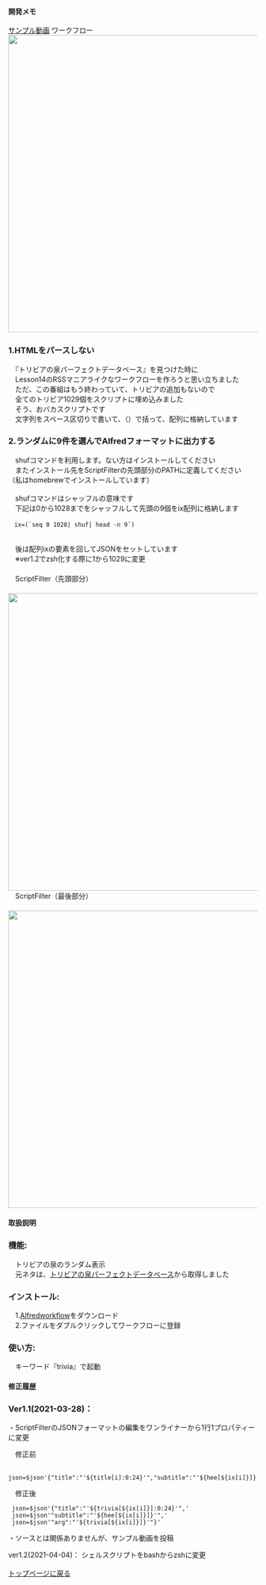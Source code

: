 #### 開発メモ

[サンプル動画](https://user-images.githubusercontent.com/40127279/126052259-d58e103a-5c2b-4e91-8d71-0ef8ef5f89c5.mp4)
ワークフロー
<br><img width="600" src="https://user-images.githubusercontent.com/40127279/127758662-62ca56a0-81c1-4eef-9c09-0cc66922957d.png">


### 1.HTMLをパースしない
　『トリビアの泉パーフェクトデータベース』を見つけた時に
<br>　Lesson14のRSSマニアライクなワークフローを作ろうと思い立ちました
<br>　ただ、この番組はもう終わっていて、トリビアの追加もないので
<br>　全てのトリビア1029個をスクリプトに埋め込みました
<br>　そう、おバカスクリプトです
<br>　文字列をスペース区切りで書いて、（）で括って、配列に格納しています
### 2.ランダムに9件を選んでAlfredフォーマットに出力する
　shufコマンドを利用します。ない方はインストールしてください
<br>　またインストール先をScriptFilterの先頭部分のPATHに定義してください
<br>（私はhomebrewでインストールしています）
<br>
<br>　shufコマンドはシャッフルの意味です
<br>　下記は0から1028までをシャッフルして先頭の9個をix配列に格納します
```
　ix=(`seq 0 1028| shuf| head -n 9`)
```
<br>　後は配列ixの要素を回してJSONをセットしています
<br>　※ver1.2でzsh化する際に1から1029に変更
<br>　
<br>　ScriptFilter（先頭部分）
<br>　<img width="600" src="https://user-images.githubusercontent.com/40127279/127758703-de1769c4-bf60-4ef5-9ac7-859e620768aa.png">
<br>　ScriptFilter（最後部分）
<br>　<img width="600" src="https://user-images.githubusercontent.com/40127279/127758706-b269b2df-7781-4def-855f-57c9615ca5c2.png">
#### 取扱説明
### 機能:
　トリビアの泉のランダム表示
<br>　元ネタは、[トリビアの泉パーフェクトデータベース](https://www.noncky.net/trivia/)から取得しました
### インストール:
　1.[Alfredworkflow](https://github.com/KitanoTamotsu/trivia/releases/download/1.2/trivia.alfredworkflow.zip)をダウンロード 
<br>　2.ファイルをダブルクリックしてワークフローに登録
### 使い方:
　キーワード『trivia』で起動
#### 修正履歴
### Ver1.1(2021-03-28)： 
・ScriptFilterのJSONフォーマットの編集をワンライナーから1行1プロパティーに変更

　修正前
 ```
　json=$json'{"title":"'${title[i]:0:24}'","subtitle":"'${hee[${ix[i]}]}'","arg":"'${link[i]}'"}'
 ```
 　修正後
 ```
  json=$json'{"title":"'${trivia[${ix[i]}]:0:24}'",'
  json=$json'"subtitle":"'${hee[${ix[i]}]}'",'
  json=$json'"arg":"'${trivia[${ix[i]}]}'"}' 
```
・ソースとは関係ありませんが、サンプル動画を投稿


ver1.2(2021-04-04)：
   シェルスクリプトをbashからzshに変更
<br>
<br>
[トップページに戻る](https://kitanotamotsu.github.io/)

